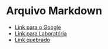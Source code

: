 # Arquivo Markdown

- [Link para o Google](https://www.google.com)
- [Link para Laboratória](https://www.laboratoria.la/br)
- [Link quebrado](https://www.link-falso.com)
